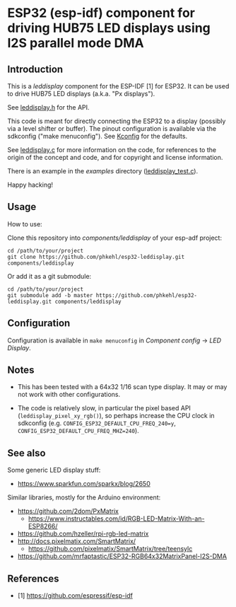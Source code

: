 # ESP32 (esp-idf) component for driving HUB75 LED displays using I2S parallel mode DMA

## Introduction

This is a *leddisplay* component for the ESP-IDF [1] for ESP32. It can be used
to drive HUB75 LED displays (a.k.a. "Px displays").

See [leddisplay.h](include/leddisplay.h) for the API.

This code is meant for directly connecting the ESP32 to a display (possibly via
a level shifter or buffer). The pinout configuration is available via the
sdkconfig ("make menuconfig"). See [Kconfig](Kconfig) for the defaults.

See [leddisplay.c](src/leddisplay.c) for more information on the code, for
references to the origin of the concept and code, and for copyright and license
information.

There is an example in the *examples* directory ([leddisplay_test.c](examples/leddisplay_test/main/leddisplay_test.c)).

Happy hacking!

## Usage

How to use:

Clone this repository into *components/leddisplay* of your esp-adf project:

```
cd /path/to/your/project
git clone https://github.com/phkehl/esp32-leddisplay.git components/leddisplay
```

Or add it as a git submodule:

```
cd /path/to/your/project
git submodule add -b master https://github.com/phkehl/esp32-leddisplay.git components/leddisplay
```

## Configuration

Configuration is available in `make menuconfig` in *Component config* -> *LED Display*.

## Notes

- This has been tested with a 64x32 1/16 scan type display. It may or may not
  work with other configurations.

- The code is relatively slow, in particular the pixel based API (`leddisplay_pixel_xy_rgb()`),
  so perhaps increase the CPU clock in sdkconfig (e.g. `CONFIG_ESP32_DEFAULT_CPU_FREQ_240=y`,
  `CONFIG_ESP32_DEFAULT_CPU_FREQ_MHZ=240`).

## See also

Some generic LED display stuff:

- https://www.sparkfun.com/sparkx/blog/2650

Similar libraries, mostly for the Arduino environment:

- https://github.com/2dom/PxMatrix
  - https://www.instructables.com/id/RGB-LED-Matrix-With-an-ESP8266/
- https://github.com/hzeller/rpi-rgb-led-matrix
- http://docs.pixelmatix.com/SmartMatrix/
  - https://github.com/pixelmatix/SmartMatrix/tree/teensylc
- https://github.com/mrfaptastic/ESP32-RGB64x32MatrixPanel-I2S-DMA

## References

- [1] https://github.com/espressif/esp-idf

